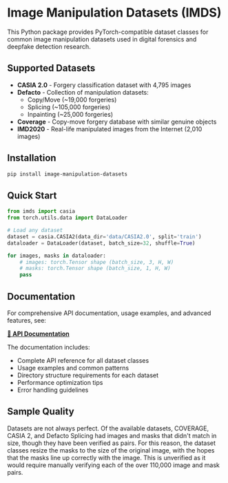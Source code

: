 # Image Manipulation Datasets (IMDS)

This Python package provides PyTorch-compatible dataset classes for common image manipulation datasets used in digital forensics and deepfake detection research.

## Supported Datasets

- **CASIA 2.0** - Forgery classification dataset with 4,795 images
- **Defacto** - Collection of manipulation datasets:
  - Copy/Move (~19,000 forgeries)
  - Splicing (~105,000 forgeries) 
  - Inpainting (~25,000 forgeries)
- **Coverage** - Copy-move forgery database with similar genuine objects
- **IMD2020** - Real-life manipulated images from the Internet (2,010 images)

## Installation

```bash
pip install image-manipulation-datasets
```

## Quick Start

```python
from imds import casia
from torch.utils.data import DataLoader

# Load any dataset
dataset = casia.CASIA2(data_dir='data/CASIA2.0', split='train')
dataloader = DataLoader(dataset, batch_size=32, shuffle=True)

for images, masks in dataloader:
    # images: torch.Tensor shape (batch_size, 3, H, W)
    # masks: torch.Tensor shape (batch_size, 1, H, W) 
    pass
```

## Documentation

For comprehensive API documentation, usage examples, and advanced features, see:

**[📖 API Documentation](API_DOCUMENTATION.md)**

The documentation includes:
- Complete API reference for all dataset classes
- Usage examples and common patterns
- Directory structure requirements for each dataset
- Performance optimization tips
- Error handling guidelines

## Sample Quality

Datasets are not always perfect. Of the available datasets, COVERAGE, CASIA 2, and Defacto Splicing had images and masks that didn't match in size, though they have been verified as pairs. For this reason, the dataset classes resize the masks to the size of the original image, with the hopes that the masks line up correctly with the image. This is unverified as it would require manually verifying each of the over 110,000 image and mask pairs.

